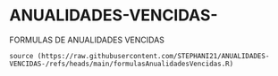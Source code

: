 # ANUALIDADES-VENCIDAS-
FORMULAS DE ANUALIDADES VENCIDAS 
```{r}
source (https://raw.githubusercontent.com/STEPHANI21/ANUALIDADES-VENCIDAS-/refs/heads/main/formulasAnualidadesVencidas.R)
```

